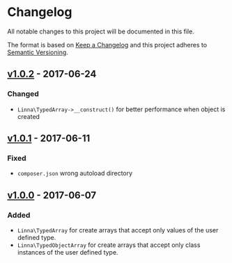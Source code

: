 
# Changelog

All notable changes to this project will be documented in this file.

The format is based on [Keep a Changelog](http://keepachangelog.com/) 
and this project adheres to [Semantic Versioning](http://semver.org/).

## [v1.0.2](https://github.com/s3b4stian/linna-array/compare/v1.0.1...v1.0.2) - 2017-06-24

### Changed
* `Linna\TypedArray->__construct()` for better performance when object is created 

## [v1.0.1](https://github.com/s3b4stian/linna-array/compare/v1.0.0...v1.0.1) - 2017-06-11

### Fixed
* `composer.json` wrong autoload directory

## [v1.0.0](https://github.com/s3b4stian/linna-array/compare/v1.0.0...master) - 2017-06-07

### Added
* `Linna\TypedArray` for create arrays that accept only values of the user defined type.
* `Linna\TypedObjectArray` for create arrays that accept only class instances of the user defined type.
